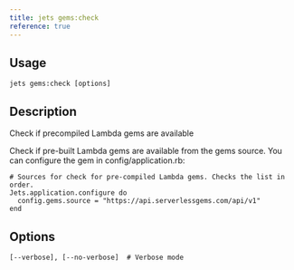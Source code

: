 ```yaml
---
title: jets gems:check
reference: true
---
```


## Usage

    jets gems:check [options]

## Description

Check if precompiled Lambda gems are available

Check if pre-built Lambda gems are available from the gems source. You can configure the gem in config/application.rb:

    # Sources for check for pre-compiled Lambda gems. Checks the list in order.
    Jets.application.configure do
      config.gems.source = "https://api.serverlessgems.com/api/v1"
    end


## Options

```
[--verbose], [--no-verbose]  # Verbose mode
```

